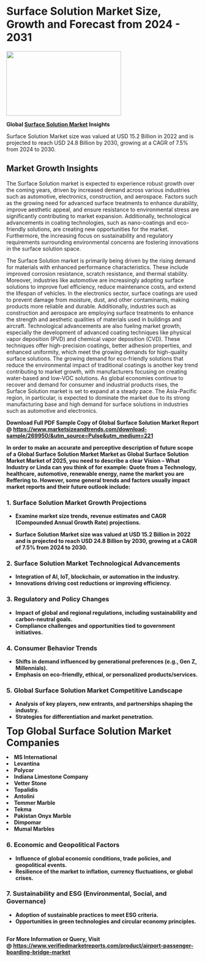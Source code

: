 <H1>Surface Solution Market Size, Growth and Forecast from 2024 - 2031</H1><img class="aligncenter size-medium wp-image-584254" src="https://thirdeyenews.in/wp-content/uploads/2024/09/Global-Market-Research-300x168.jpeg" alt="" width="300" height="168" /><p><strong>Global&nbsp;<a href="https://www.marketsizeandtrends.com/download-sample/269950/&amp;utm_source=Pulse&amp;utm_medium=221">Surface Solution Market</a> Insights</strong></p><p>Surface Solution Market size was valued at USD 15.2 Billion in 2022 and is projected to reach USD 24.8 Billion by 2030, growing at a CAGR of 7.5% from 2024 to 2030.</p><p><h2>Market Growth Insights</h2> <p>The Surface Solution market is expected to experience robust growth over the coming years, driven by increased demand across various industries such as automotive, electronics, construction, and aerospace. Factors such as the growing need for advanced surface treatments to enhance durability, improve aesthetic appeal, and ensure resistance to environmental stress are significantly contributing to market expansion. Additionally, technological advancements in coating technologies, such as nano-coatings and eco-friendly solutions, are creating new opportunities for the market. Furthermore, the increasing focus on sustainability and regulatory requirements surrounding environmental concerns are fostering innovations in the surface solution space.</p> <p><strong></strong></p> <p>The Surface Solution market is primarily being driven by the rising demand for materials with enhanced performance characteristics. These include improved corrosion resistance, scratch resistance, and thermal stability. Moreover, industries like automotive are increasingly adopting surface solutions to improve fuel efficiency, reduce maintenance costs, and extend the lifespan of vehicles. In the electronics sector, surface coatings are used to prevent damage from moisture, dust, and other contaminants, making products more reliable and durable. Additionally, industries such as construction and aerospace are employing surface treatments to enhance the strength and aesthetic qualities of materials used in buildings and aircraft. Technological advancements are also fueling market growth, especially the development of advanced coating techniques like physical vapor deposition (PVD) and chemical vapor deposition (CVD). These techniques offer high-precision coatings, better adhesion properties, and enhanced uniformity, which meet the growing demands for high-quality surface solutions. The growing demand for eco-friendly solutions that reduce the environmental impact of traditional coatings is another key trend contributing to market growth, with manufacturers focusing on creating water-based and low-VOC solutions. As global economies continue to recover and demand for consumer and industrial products rises, the Surface Solution market is set to expand at a steady pace. The Asia-Pacific region, in particular, is expected to dominate the market due to its strong manufacturing base and high demand for surface solutions in industries such as automotive and electronics. <p><strong></p><p><span class=""><strong>Download Full PDF Sample Copy of Global Surface Solution Market Report</strong> @ <a href="https://www.marketsizeandtrends.com/download-sample/269950/&amp;utm_source=Pulse&amp;utm_medium=221" target="_blank">https://www.marketsizeandtrends.com/download-sample/269950/&amp;utm_source=Pulse&amp;utm_medium=221</a></span></p><p>In order to make an accurate and perceptive description of future scope of a Global&nbsp;Surface Solution Market Market as Global&nbsp;Surface Solution Market Market of 2025, you need to describe a clear Vision &ndash; What Industry or Linda can you think of for example: Quote from a Technology, healthcare, automotive, renewable energy, name the market you are Reffering to. However, some general trends and factors usually impact market reports and their future outlook include:</p><h3>1.&nbsp;<strong>Surface Solution Market Growth Projections</strong></h3><ul><li>Examine market size trends, revenue estimates and CAGR (Compounded Annual Growth Rate) projections.</li><li><p>Surface Solution Market size was valued at USD 15.2 Billion in 2022 and is projected to reach USD 24.8 Billion by 2030, growing at a CAGR of 7.5% from 2024 to 2030.</p></li></ul><h3>2.&nbsp;<strong>Surface Solution Market Technological Advancements</strong></h3><ul><li>Integration of AI, IoT, blockchain, or automation in the industry.</li><li>Innovations driving cost reductions or improving efficiency.</li></ul><h3>3.&nbsp;<strong>Regulatory and Policy Changes</strong></h3><ul><li>Impact of global and regional regulations, including sustainability and carbon-neutral goals.</li><li>Compliance challenges and opportunities tied to government initiatives.</li></ul><h3>4.&nbsp;<strong>Consumer Behavior Trends</strong></h3><ul><li>Shifts in demand influenced by generational preferences (e.g., Gen Z, Millennials).</li><li>Emphasis on eco-friendly, ethical, or personalized products/services.</li></ul><h3>5.&nbsp;<strong>Global Surface Solution Market Competitive Landscape</strong></h3><ul><li>Analysis of key players, new entrants, and partnerships shaping the industry.</li><li>Strategies for differentiation and market penetration.</li></ul><p data-pm-slice="1 1 []"><span style="color: inherit; font-family: inherit; font-size: 25px;">Top Global Surface Solution Market Companies</span></p><div class="" data-test-id=""><p><li>MS International</li><li> Levantina</li><li> Polycor</li><li> Indiana Limestone Company</li><li> Vetter Stone</li><li> Topalidis</li><li> Antolini</li><li> Temmer Marble</li><li> Tekma</li><li> Pakistan Onyx Marble</li><li> Dimpomar</li><li> Mumal Marbles</li></p></div><h3>6.&nbsp;<strong>Economic and Geopolitical Factors</strong></h3><ul><li>Influence of global economic conditions, trade policies, and geopolitical events.</li><li>Resilience of the market to inflation, currency fluctuations, or global crises.</li></ul><h3>7.&nbsp;<strong>Sustainability and ESG (Environmental, Social, and Governance)</strong></h3><ul><li>Adoption of sustainable practices to meet ESG criteria.</li><li>Opportunities in green technologies and circular economy principles.</li></ul><h2><strong style="font-size: 14px;">For More Information or Query, Visit @&nbsp;</strong><a style="background-color: #ffffff; font-size: 14px;" href="https://www.marketsizeandtrends.com/report/surface-solution-market/" target="_blank">https://www.verifiedmarketreports.com/product/airport-passenger-boarding-bridge-market</a></h2>
